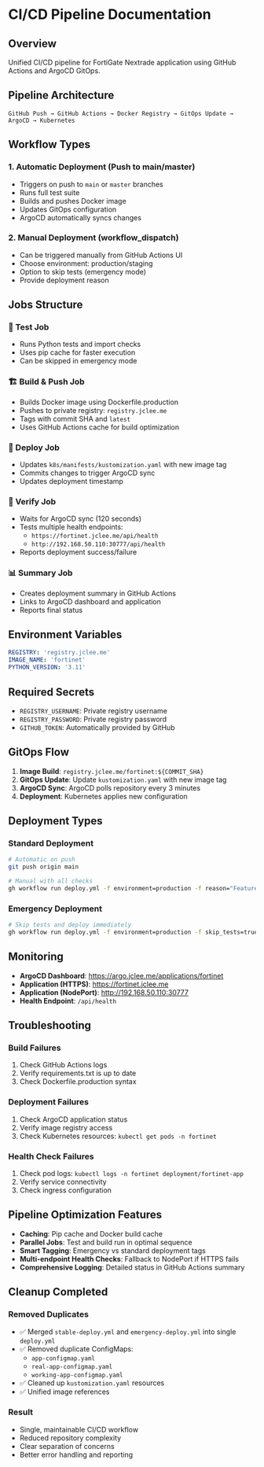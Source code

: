 # CI/CD Pipeline Documentation

## Overview

Unified CI/CD pipeline for FortiGate Nextrade application using GitHub Actions and ArgoCD GitOps.

## Pipeline Architecture

```
GitHub Push → GitHub Actions → Docker Registry → GitOps Update → ArgoCD → Kubernetes
```

## Workflow Types

### 1. Automatic Deployment (Push to main/master)
- Triggers on push to `main` or `master` branches
- Runs full test suite
- Builds and pushes Docker image
- Updates GitOps configuration
- ArgoCD automatically syncs changes

### 2. Manual Deployment (workflow_dispatch)
- Can be triggered manually from GitHub Actions UI
- Choose environment: production/staging
- Option to skip tests (emergency mode)
- Provide deployment reason

## Jobs Structure

### 🧪 Test Job
- Runs Python tests and import checks
- Uses pip cache for faster execution
- Can be skipped in emergency mode

### 🏗️ Build & Push Job
- Builds Docker image using Dockerfile.production
- Pushes to private registry: `registry.jclee.me`
- Tags with commit SHA and `latest`
- Uses GitHub Actions cache for build optimization

### 🚀 Deploy Job
- Updates `k8s/manifests/kustomization.yaml` with new image tag
- Commits changes to trigger ArgoCD sync
- Updates deployment timestamp

### 🏥 Verify Job
- Waits for ArgoCD sync (120 seconds)
- Tests multiple health endpoints:
  - `https://fortinet.jclee.me/api/health`
  - `http://192.168.50.110:30777/api/health`
- Reports deployment success/failure

### 📊 Summary Job
- Creates deployment summary in GitHub Actions
- Links to ArgoCD dashboard and application
- Reports final status

## Environment Variables

```yaml
REGISTRY: 'registry.jclee.me'
IMAGE_NAME: 'fortinet'
PYTHON_VERSION: '3.11'
```

## Required Secrets

- `REGISTRY_USERNAME`: Private registry username
- `REGISTRY_PASSWORD`: Private registry password
- `GITHUB_TOKEN`: Automatically provided by GitHub

## GitOps Flow

1. **Image Build**: `registry.jclee.me/fortinet:${COMMIT_SHA}`
2. **GitOps Update**: Update `kustomization.yaml` with new image tag
3. **ArgoCD Sync**: ArgoCD polls repository every 3 minutes
4. **Deployment**: Kubernetes applies new configuration

## Deployment Types

### Standard Deployment
```bash
# Automatic on push
git push origin main

# Manual with all checks
gh workflow run deploy.yml -f environment=production -f reason="Feature update"
```

### Emergency Deployment
```bash
# Skip tests and deploy immediately
gh workflow run deploy.yml -f environment=production -f skip_tests=true -f reason="Critical security fix"
```

## Monitoring

- **ArgoCD Dashboard**: https://argo.jclee.me/applications/fortinet
- **Application (HTTPS)**: https://fortinet.jclee.me
- **Application (NodePort)**: http://192.168.50.110:30777
- **Health Endpoint**: `/api/health`

## Troubleshooting

### Build Failures
1. Check GitHub Actions logs
2. Verify requirements.txt is up to date
3. Check Dockerfile.production syntax

### Deployment Failures
1. Check ArgoCD application status
2. Verify image registry access
3. Check Kubernetes resources: `kubectl get pods -n fortinet`

### Health Check Failures
1. Check pod logs: `kubectl logs -n fortinet deployment/fortinet-app`
2. Verify service connectivity
3. Check ingress configuration

## Pipeline Optimization Features

- **Caching**: Pip cache and Docker build cache
- **Parallel Jobs**: Test and build run in optimal sequence
- **Smart Tagging**: Emergency vs standard deployment tags
- **Multi-endpoint Health Checks**: Fallback to NodePort if HTTPS fails
- **Comprehensive Logging**: Detailed status in GitHub Actions summary

## Cleanup Completed

### Removed Duplicates
- ✅ Merged `stable-deploy.yml` and `emergency-deploy.yml` into single `deploy.yml`
- ✅ Removed duplicate ConfigMaps:
  - `app-configmap.yaml`
  - `real-app-configmap.yaml` 
  - `working-app-configmap.yaml`
- ✅ Cleaned up `kustomization.yaml` resources
- ✅ Unified image references

### Result
- Single, maintainable CI/CD workflow
- Reduced repository complexity
- Clear separation of concerns
- Better error handling and reporting